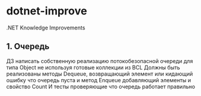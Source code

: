 # dotnet-improve
.NET Knowledge Improvements

## 1. Очередь
ДЗ написать собственную реализацию потокобезопасной очереди для типа Object не используя готовые коллекции из BCL
Должны быть реализованы методы Dequeue, возвращающий элемент или кидающий ошибку что очередь пуста и метод Enqueue добавляющий элементы и свойство Count
И тесты проверяющие что очередь работает правильно